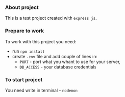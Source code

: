 ### About project

This is a test project created with `express js`.

### Prepare to work

To work with this project you need:

-   run `npm install`
-   create `.env` file and add couple of lines in:
    -   `PORT` - port what you whant to use for your server,
    -   `DB_ACCESS` - your database credentials

### To start project

You need write in terminal - `nodemon`
